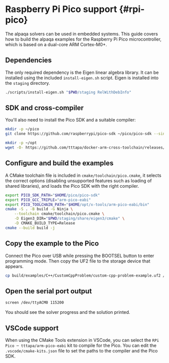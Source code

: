 # Raspberry Pi Pico support {#rpi-pico}

The alpaqa solvers can be used in embedded systems. This guide covers how to
build the alpaqa examples for the Raspberry Pi Pico microcontroller, which is
based on a dual-core ARM Cortex-M0+.

## Dependencies

The only required dependency is the Eigen linear algebra library. It can be
installed using the included `install-eigen.sh` script. Eigen is installed into
the `staging` directory.

```sh
./scripts/install-eigen.sh "$PWD/staging RelWithDebInfo"
```

## SDK and cross-compiler

You'll also need to install the Pico SDK and a suitable compiler:

```sh
mkdir -p ~/pico
git clone https://github.com/raspberrypi/pico-sdk ~/pico/pico-sdk --single-branch --branch 1.5.1
```

```sh
mkdir -p ~/opt
wget -O- https://github.com/tttapa/docker-arm-cross-toolchain/releases/latest/download/x-tools-arm-pico-eabi.tar.xz | tar xJ -C ~/opt
```

## Configure and build the examples

A CMake toolchain file is included in `cmake/toolchain/pico.cmake`, it selects
the correct options (disabling unsupported features such as loading of shared
libraries), and loads the Pico SDK with the right compiler.

```sh
export PICO_SDK_PATH="$HOME/pico/pico-sdk"
export PICO_GCC_TRIPLE="arm-pico-eabi"
export PICO_TOOLCHAIN_PATH="$HOME/opt/x-tools/arm-pico-eabi/bin"
cmake -S . -B build -G Ninja \
    --toolchain cmake/toolchain/pico.cmake \
    -D Eigen3_DIR="$PWD/staging/share/eigen3/cmake" \
    -D CMAKE_BUILD_TYPE=Release
cmake --build build -j
```

## Copy the example to the Pico

Connect the Pico over USB while pressing the BOOTSEL button to enter
programming mode. Then copy the UF2 file to the storage device that appears.

```sh
cp build/examples/C++/CustomCppProblem/custom-cpp-problem-example.uf2 /media/$USER/RPI-RP2
```

## Open the serial port output

```sh
screen /dev/ttyACM0 115200
```

You should see the solver progress and the solution printed.

## VSCode support

When using the CMake Tools extension in VSCode, you can select the
`RPi Pico ─ tttapa/arm-pico-eabi` kit to compile for the Pico. You can edit the
`.vscode/cmake-kits.json` file to set the paths to the compiler and the Pico SDK.
